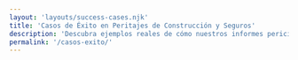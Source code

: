 ```yaml
---
layout: 'layouts/success-cases.njk'
title: 'Casos de Éxito en Peritajes de Construcción y Seguros'
description: 'Descubra ejemplos reales de cómo nuestros informes periciales han resuelto conflictos y fundamentado reclamaciones en Barcelona.'
permalink: '/casos-exito/'
---
```

